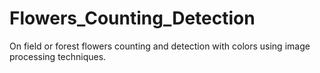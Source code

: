 # Flowers_Counting_Detection
On field or forest flowers counting and detection with colors using image processing techniques.

